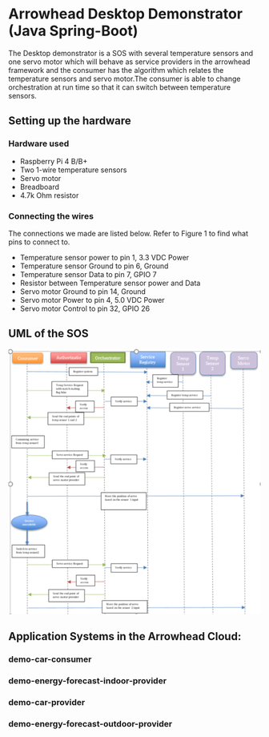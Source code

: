 # Arrowhead Desktop Demonstrator (Java Spring-Boot)
The Desktop demonstrator is a SOS with several temperature sensors and one servo motor whích will behave as service providers in the arrowhead framework and the consumer has the algorithm which relates the temperature sensors and servo motor.The consumer is able to change orchestration at run time so that it can switch between temperature sensors.

## Setting up the hardware

### Hardware used

- Raspberry Pi 4 B/B+
- Two 1-wire temperature sensors
- Servo motor
- Breadboard
- 4.7k Ohm resistor

### Connecting the wires

The connections we made are listed below. Refer to Figure 1 to find what pins to connect to.

- Temperature sensor power to pin 1, 3.3 VDC Power
- Temperature sensor Ground to pin 6, Ground
- Temperature sensor Data to pin 7, GPIO 7
- Resistor between Temperature sensor power and Data
- Servo motor Ground to pin 14, Ground
- Servo motor Power to pin 4, 5.0 VDC Power
- Servo motor Control to pin 32, GPIO 26



## UML of the SOS
![Authorization_crosscheck](uml.PNG)

## Application Systems in the Arrowhead Cloud:
### demo-car-consumer
### demo-energy-forecast-indoor-provider
### demo-car-provider
### demo-energy-forecast-outdoor-provider

